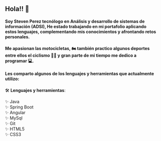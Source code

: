 ## Hola!! 👋 
#### Soy Steven Perez tecnólogo en Análisis y desarrollo de sistemas de información (ADSI), He estado trabajando en mi portafolio aplicando estos lenguajes, complementando mis conocimientos y afrontando retos personales.
#### Me apasionan las motocicletas, 🏍 también practico algunos deportes entre ellos el ciclismo 🚵‍♀️ y gran parte de mi tiempo me dedico a programar 💻.
#### Les comparto algunos de los lenguajes y herramientas que actualmente utilizo:
####

<!--

- 🔭 I’m currently working on ...
- 🌱 I’m currently learning ...
- 👯 I’m looking to collaborate on ...
- 🤔 I’m looking for help with ...
- 💬 Ask me about ...
- 📫 How to reach me: ...
- 😄 Pronouns: ...
- ⚡ Fun fact: ... 

- 🏙  Colombia.
-   Me gustan las Motocicletas.
- Practico Ciclismo.
- y Mas.

-->

🛠 **Lenguajes y herramientas**: 

✨ Java                  
✨ Spring Boot   
✨ Angular   
✨ MySql   
✨ Git     
✨ HTML5   
✨ CSS3

